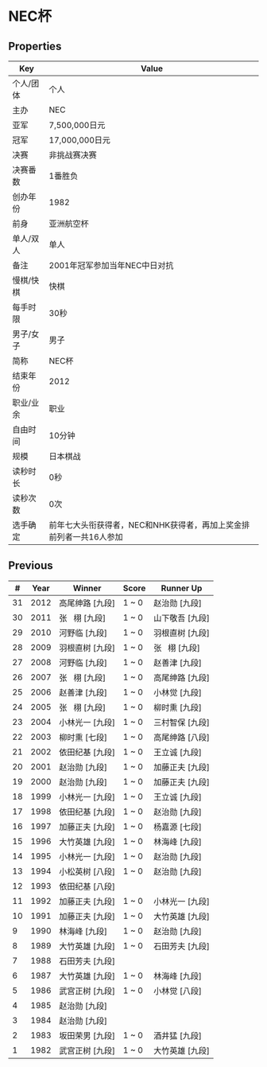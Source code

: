 # NEC杯

## Properties

| Key | Value |
| --- | ----- |
| 个人/团体 | 个人 |
| 主办 | NEC |
| 亚军 | 7,500,000日元 |
| 冠军 | 17,000,000日元 |
| 决赛 | 非挑战赛决赛 |
| 决赛番数 | 1番胜负 |
| 创办年份 | 1982 |
| 前身 | 亚洲航空杯 |
| 单人/双人 | 单人 |
| 备注 | 2001年冠军参加当年NEC中日对抗 |
| 慢棋/快棋 | 快棋 |
| 每手时限 | 30秒 |
| 男子/女子 | 男子 |
| 简称 | NEC杯 |
| 结束年份 | 2012 |
| 职业/业余 | 职业 |
| 自由时间 | 10分钟 |
| 规模 | 日本棋战 |
| 读秒时长 | 0秒 |
| 读秒次数 | 0次 |
| 选手确定 | 前年七大头衔获得者，NEC和NHK获得者，再加上奖金排前列者一共16人参加 |

## Previous

| # | Year | Winner | Score | Runner Up |
| --- | --- | --- | --- | --- |
| 31 | 2012 | 高尾绅路 [九段] | 1 ~ 0 | 赵治勋 [九段] |
| 30 | 2011 | 张   栩 [九段] | 1 ~ 0 | 山下敬吾 [九段] |
| 29 | 2010 | 河野临 [九段] | 1 ~ 0 | 羽根直树 [九段] |
| 28 | 2009 | 羽根直树 [九段] | 1 ~ 0 | 张   栩 [九段] |
| 27 | 2008 | 河野临 [九段] | 1 ~ 0 | 赵善津 [九段] |
| 26 | 2007 | 张   栩 [九段] | 1 ~ 0 | 高尾绅路 [九段] |
| 25 | 2006 | 赵善津 [九段] | 1 ~ 0 | 小林觉 [九段] |
| 24 | 2005 | 张   栩 [九段] | 1 ~ 0 | 柳时熏 [九段] |
| 23 | 2004 | 小林光一 [九段] | 1 ~ 0 | 三村智保 [九段] |
| 22 | 2003 | 柳时熏 [七段] | 1 ~ 0 | 高尾绅路 [八段] |
| 21 | 2002 | 依田纪基 [九段] | 1 ~ 0 | 王立诚 [九段] |
| 20 | 2001 | 赵治勋 [九段] | 1 ~ 0 | 加藤正夫 [九段] |
| 19 | 2000 | 赵治勋 [九段] | 1 ~ 0 | 加藤正夫 [九段] |
| 18 | 1999 | 小林光一 [九段] | 1 ~ 0 | 王立诚 [九段] |
| 17 | 1998 | 依田纪基 [九段] | 1 ~ 0 | 赵治勋 [九段] |
| 16 | 1997 | 加藤正夫 [九段] | 1 ~ 0 | 杨嘉源 [七段] |
| 15 | 1996 | 大竹英雄 [九段] | 1 ~ 0 | 林海峰 [九段] |
| 14 | 1995 | 小林光一 [九段] | 1 ~ 0 | 赵治勋 [九段] |
| 13 | 1994 | 小松英树 [八段] | 1 ~ 0 | 赵治勋 [九段] |
| 12 | 1993 | 依田纪基 [八段] |  |  |
| 11 | 1992 | 加藤正夫 [九段] | 1 ~ 0 | 小林光一 [九段] |
| 10 | 1991 | 加藤正夫 [九段] | 1 ~ 0 | 大竹英雄 [九段] |
| 9 | 1990 | 林海峰 [九段] | 1 ~ 0 | 赵治勋 [九段] |
| 8 | 1989 | 大竹英雄 [九段] | 1 ~ 0 | 石田芳夫 [九段] |
| 7 | 1988 | 石田芳夫 [九段] |  |  |
| 6 | 1987 | 大竹英雄 [九段] | 1 ~ 0 | 林海峰 [九段] |
| 5 | 1986 | 武宫正树 [九段] | 1 ~ 0 | 小林觉 [八段] |
| 4 | 1985 | 赵治勋 [九段] |  |  |
| 3 | 1984 | 赵治勋 [九段] |  |  |
| 2 | 1983 | 坂田荣男 [九段] | 1 ~ 0 | 酒井猛 [九段] |
| 1 | 1982 | 武宫正树 [九段] | 1 ~ 0 | 大竹英雄 [九段] |

